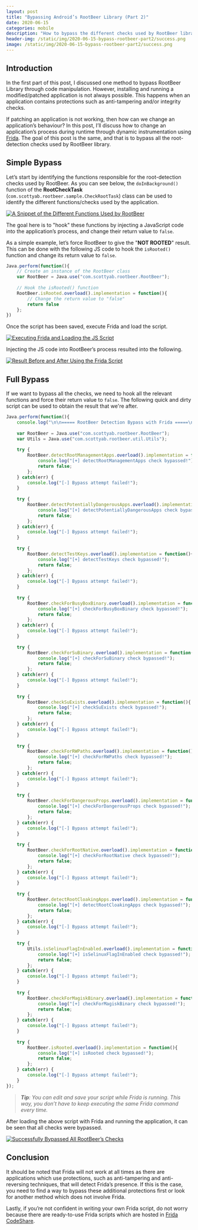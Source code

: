 ```yaml
---
layout: post
title: "Bypassing Android’s RootBeer Library (Part 2)"
date: 2020-06-15
categories: mobile
description: "How to bypass the different checks used by RootBeer library by changing the application’s process during runtime through dynamic instrumentation."
header-img: /static/img/2020-06-15-bypass-rootbeer-part2/success.png
image: /static/img/2020-06-15-bypass-rootbeer-part2/success.png
---
```


## Introduction

In the first part of this post, I discussed one method to bypass RootBeer Library through code manipulation. However, installing and running a modified/patched application is not always possible. This happens when an application contains protections such as anti-tampering and/or integrity checks.

If patching an application is not working, then how can we change an application’s behaviour? In this post, I’ll discuss how to change an application’s process during runtime through dynamic instrumentation using [Frida](https://frida.re/). The goal of this post is the same, and that is to bypass all the root-detection checks used by RootBeer library.

## Simple Bypass

Let’s start by identifying the functions responsible for the root-detection checks used by RootBeer. As you can see below, the `doInBackground()` function of the **RootCheckTask** (`com.scottyab.rootbeer.sample.CheckRootTask`) class can be used to identify the different functions/checks used by the application.

[![A Snippet of the Different Functions Used by RootBeer](/static/img/2020-06-15-bypass-rootbeer-part2/checks.png)](/static/img/2020-06-15-bypass-rootbeer-part2/checks.png)

The goal here is to "hook" these functions by injecting a JavaScript code into the application’s process, and change their return value to `false`.

As a simple example, let’s force RootBeer to give the "**NOT ROOTED**" result. This can be done with the following JS code to hook the `isRooted()` function and change its return value to `false`.

```js
Java.perform(function(){
    // Create an instance of the RootBeer class
    var RootBeer = Java.use("com.scottyab.rootbeer.RootBeer");
    
    // Hook the isRooted() function
    RootBeer.isRooted.overload().implementation = function(){
        // Change the return value to "false"
        return false
    };
})
```

Once the script has been saved, execute Frida and load the script.

[![Executing Frida and Loading the JS Script](/static/img/2020-06-15-bypass-rootbeer-part2/run-frida.png)](/static/img/2020-06-15-bypass-rootbeer-part2/run-frida.png)

Injecting the JS code into RootBeer’s process resulted into the following.

[![Result Before and After Using the Frida Script](/static/img/2020-06-15-bypass-rootbeer-part2/result.png)](/static/img/2020-06-15-bypass-rootbeer-part2/result.png)

## Full Bypass

If we want to bypass all the checks, we need to hook all the relevant functions and force their return value to `false`. The following quick and dirty script can be used to obtain the result that we're after.

```js
Java.perform(function(){
    console.log("\n\n===== RootBeer Detection Bypass with Frida =====\n");
    
    var RootBeer = Java.use("com.scottyab.rootbeer.RootBeer");
    var Utils = Java.use("com.scottyab.rootbeer.util.Utils");    
    
    try {
        RootBeer.detectRootManagementApps.overload().implementation = function(){
            console.log("[+] detectRootManagementApps check bypassed!");
            return false;
        };
    } catch(err) {
        console.log("[-] Bypass attempt failed!");
    }
    
    try {
        RootBeer.detectPotentiallyDangerousApps.overload().implementation = function(){
            console.log("[+] detectPotentiallyDangerousApps check bypassed!");
            return false;
        };
    } catch(err) {
        console.log("[-] Bypass attempt failed!");
    }
    
    try {
        RootBeer.detectTestKeys.overload().implementation = function(){
            console.log("[+] detectTestKeys check bypassed!");
            return false;
        };
    } catch(err) {
        console.log("[-] Bypass attempt failed!");
    }
    
    try {
        RootBeer.checkForBusyBoxBinary.overload().implementation = function(){
            console.log("[+] checkForBusyBoxBinary check bypassed!");
            return false;
        };
    } catch(err) {
        console.log("[-] Bypass attempt failed!");
    }
    
    try {
        RootBeer.checkForSuBinary.overload().implementation = function(){
            console.log("[+] checkForSuBinary check bypassed!");
            return false;
        };
    } catch(err) {
        console.log("[-] Bypass attempt failed!");
    }
    
    try {
        RootBeer.checkSuExists.overload().implementation = function(){
            console.log("[+] checkSuExists check bypassed!");
            return false;
        };
    } catch(err) {
        console.log("[-] Bypass attempt failed!");
    }
    
    try {
        RootBeer.checkForRWPaths.overload().implementation = function(){
            console.log("[+] checkForRWPaths check bypassed!");
            return false;
        };
    } catch(err) {
        console.log("[-] Bypass attempt failed!");
    }
    
    try {
        RootBeer.checkForDangerousProps.overload().implementation = function(){
            console.log("[+] checkForDangerousProps check bypassed!");
            return false;
        };
    } catch(err) {
        console.log("[-] Bypass attempt failed!");
    }
    
    try {
        RootBeer.checkForRootNative.overload().implementation = function(){
            console.log("[+] checkForRootNative check bypassed!");
            return false;
        };
    } catch(err) {
        console.log("[-] Bypass attempt failed!");
    }
    
    try {
        RootBeer.detectRootCloakingApps.overload().implementation = function(){
            console.log("[+] detectRootCloakingApps check bypassed!");
            return false;
        };
    } catch(err) {
        console.log("[-] Bypass attempt failed!");
    }
    
    try {
        Utils.isSelinuxFlagInEnabled.overload().implementation = function(){
            console.log("[+] isSelinuxFlagInEnabled check bypassed!");
            return false;
        };
    } catch(err) {
        console.log("[-] Bypass attempt failed!");
    }
 
    try {
        RootBeer.checkForMagiskBinary.overload().implementation = function(){
            console.log("[+] checkForMagiskBinary check bypassed!");
            return false;
        };
    } catch(err) {
        console.log("[-] Bypass attempt failed!");
    }
    
    try {
        RootBeer.isRooted.overload().implementation = function(){
            console.log("[+] isRooted check bypassed!");
            return false;
        };
    } catch(err) {
        console.log("[-] Bypass attempt failed!");
    }
});
```

> _**Tip**: You can edit and save your script while Frida is running. This way, you don’t have to keep executing the same Frida command every time._

After loading the above script with Frida and running the application, it can be seen that all checks were bypassed.

[![Successfully Bypassed All RootBeer’s Checks](/static/img/2020-06-15-bypass-rootbeer-part2/success.png)](/static/img/2020-06-15-bypass-rootbeer-part2/success.png)

## Conclusion

It should be noted that Frida will not work at all times as there are applications which use protections, such as anti-tampering and anti-reversing techniques, that will detect Frida’s presence. If this is the case, you need to find a way to bypass these additional protections first or look for another method which does not involve Frida.

Lastly, if you’re not confident in writing your own Frida script, do not worry because there are ready-to-use Frida scripts which are hosted in [Frida CodeShare](https://codeshare.frida.re/browse).